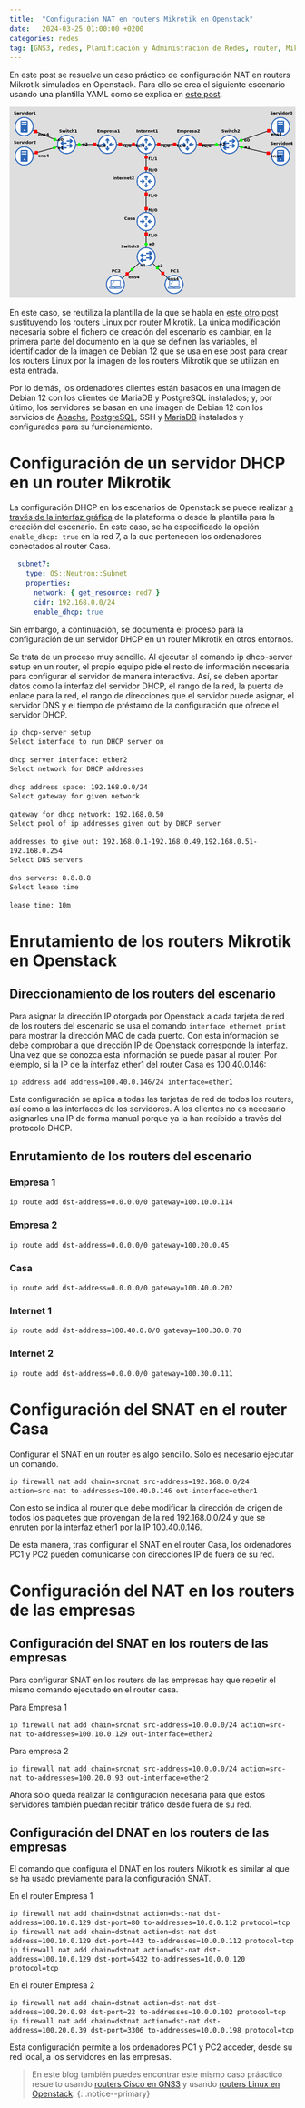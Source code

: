 ```yaml
---
title:  "Configuración NAT en routers Mikrotik en Openstack"
date:   2024-03-25 01:00:00 +0200
categories: redes
tag: [GNS3, redes, Planificación y Administración de Redes, router, Mikrotik, Openstack, NAT]
---
```

En este post se resuelve un caso práctico de configuración NAT en routers Mikrotik simulados en Openstack. Para ello se crea el siguiente escenario usando una plantilla YAML como se explica en [este post](/redes/enrutamiento-red-openstack).

![](/assets/img/redes/practica13/img1.png)

En este caso, se reutiliza la plantilla de la que se habla en [este otro post](redes/nat-router-linux-openstack) sustituyendo los routers Linux por router Mikrotik. La única modificación necesaria sobre el fichero de creación del escenario es cambiar, en la primera parte del documento en la que se definen las variables, el identificador de la imagen de Debian 12 que se usa en ese post para crear los routers Linux por la imagen de los routers Mikrotik que se utilizan en esta entrada.

Por lo demás, los ordenadores clientes están basados en una imagen de Debian 12 con los clientes de MariaDB y PostgreSQL instalados; y, por último, los servidores se basan en una imagen de Debian 12 con los servicios de [Apache](/redes/simular-servidor-web-gns3-nginx-apache), [PostgreSQL](/redes/simular-servidor-postgresql-gns3), SSH y [MariaDB](/redes/configurar-servidor-dhcp-router-cisco-gns3) instalados y configurados para su funcionamiento.

# Configuración de un servidor DHCP en un router Mikrotik

La configuración DHCP en los escenarios de Openstack se puede realizar [a través de la interfaz gráfica](redes/nat-router-linux-openstack#configuración-del-servidor-dhcp-en-openstack) de la plataforma o desde la plantilla para la creación del escenario. En este caso, se ha especificado la opción `enable_dhcp: true` en la red 7, a la que pertenecen los ordenadores conectados al router Casa.

```yaml
  subnet7:
    type: OS::Neutron::Subnet
    properties:
      network: { get_resource: red7 }
      cidr: 192.168.0.0/24
      enable_dhcp: true
```

Sin embargo, a continuación, se documenta el proceso para la configuración de un servidor DHCP en un router Mikrotik en otros entornos.

Se trata de un proceso muy sencillo. Al ejecutar el comando ip dhcp-server setup en un router, el propio equipo pide el resto de información necesaria para configurar el servidor de manera interactiva. Así, se deben aportar datos como la interfaz del servidor DHCP, el rango de la red, la puerta de enlace para la red, el rango de direcciones que el servidor puede asignar, el servidor DNS y el tiempo de préstamo de la configuración que ofrece el servidor DHCP.

```
ip dhcp-server setup
Select interface to run DHCP server on

dhcp server interface: ether2
Select network for DHCP addresses

dhcp address space: 192.168.0.0/24
Select gateway for given network

gateway for dhcp network: 192.168.0.50
Select pool of ip addresses given out by DHCP server

addresses to give out: 192.168.0.1-192.168.0.49,192.168.0.51-192.168.0.254
Select DNS servers

dns servers: 8.8.8.8
Select lease time

lease time: 10m
```

# Enrutamiento de los routers Mikrotik en Openstack

## Direccionamiento de los routers del escenario

Para asignar la dirección IP otorgada por Openstack a cada tarjeta de red de los routers del escenario se usa el comando `interface ethernet print` para mostrar la dirección MAC de cada puerto. Con esta información se debe comprobar a qué dirección IP de Openstack corresponde la interfaz. Una vez que se conozca esta información se puede pasar al router. Por ejemplo, si la IP de la interfaz ether1 del router Casa es 100.40.0.146:

```
ip address add address=100.40.0.146/24 interface=ether1
```

Esta configuración se aplica a todas las tarjetas de red de todos los routers, así como a las interfaces de los servidores. A los clientes no es necesario asignarles una IP de forma manual porque ya la han recibido a través del protocolo DHCP.

## Enrutamiento de los routers del escenario

### Empresa 1

```
ip route add dst-address=0.0.0.0/0 gateway=100.10.0.114
```

### Empresa 2

```
ip route add dst-address=0.0.0.0/0 gateway=100.20.0.45
```

### Casa

```
ip route add dst-address=0.0.0.0/0 gateway=100.40.0.202
```

### Internet 1

```
ip route add dst-address=100.40.0.0/0 gateway=100.30.0.70
```

### Internet 2

```
ip route add dst-address=0.0.0.0/0 gateway=100.30.0.111
```

# Configuración del SNAT en el router Casa

Configurar el SNAT en un router es algo sencillo. Sólo es necesario ejecutar un comando.

```
ip firewall nat add chain=srcnat src-address=192.168.0.0/24 action=src-nat to-addresses=100.40.0.146 out-interface=ether1
```

Con esto se indica al router que debe modificar la dirección de origen de todos los paquetes que provengan de la red 192.168.0.0/24 y que se enruten por la interfaz ether1 por la IP 100.40.0.146.

De esta manera, tras configurar el SNAT en el router Casa, los ordenadores PC1 y PC2 pueden comunicarse con direcciones IP de fuera de su red.

# Configuración del NAT en los routers de las empresas

## Configuración del SNAT en los routers de las empresas

Para configurar SNAT en los routers de las empresas hay que repetir el mismo comando ejecutado en el router casa.

Para Empresa 1

```
ip firewall nat add chain=srcnat src-address=10.0.0.0/24 action=src-nat to-addresses=100.10.0.129 out-interface=ether2
```

Para empresa 2

```
ip firewall nat add chain=srcnat src-address=10.0.0.0/24 action=src-nat to-addresses=100.20.0.93 out-interface=ether2
```

Ahora sólo queda realizar la configuración necesaria para que estos servidores también puedan recibir tráfico desde fuera de su red.

## Configuración del DNAT en los routers de las empresas

El comando que configura el DNAT en los routers Mikrotik es similar al que se ha usado previamente para la configuración SNAT. 

En el router Empresa 1

```
ip firewall nat add chain=dstnat action=dst-nat dst-address=100.10.0.129 dst-port=80 to-addresses=10.0.0.112 protocol=tcp 
ip firewall nat add chain=dstnat action=dst-nat dst-address=100.10.0.129 dst-port=443 to-addresses=10.0.0.112 protocol=tcp
ip firewall nat add chain=dstnat action=dst-nat dst-address=100.10.0.129 dst-port=5432 to-addresses=10.0.0.120 protocol=tcp
```

En el router Empresa 2

```
ip firewall nat add chain=dstnat action=dst-nat dst-address=100.20.0.93 dst-port=22 to-addresses=10.0.0.102 protocol=tcp
ip firewall nat add chain=dstnat action=dst-nat dst-address=100.20.0.39 dst-port=3306 to-addresses=10.0.0.198 protocol=tcp
```

Esta configuración permite a los ordenadores PC1 y PC2 acceder, desde su red local, a los servidores en las empresas.

><i class="fas fa-info-circle" aria-hidden="true"></i> En este blog también puedes encontrar este mismo caso práactico resuelto usando [routers Cisco en GNS3](/redes/nat-router-cisco-gns3) y usando [routers Linux en Openstack](/redes/nat-router-linux-openstack).
{: .notice--primary}